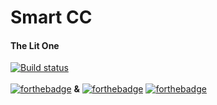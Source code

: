 # Smart CC
#### The Lit One </br>

[![Build status](https://build.appcenter.ms/v0.1/apps/2ba2272a-241c-42ac-99ba-717180b78d77/branches/master/badge)](https://appcenter.ms)
</br></br>
[![forthebadge](https://forthebadge.com/images/badges/made-with-c-sharp.svg)](https://forthebadge.com) **&** 
[![forthebadge](https://forthebadge.com/images/badges/built-with-love.svg)](https://forthebadge.com)
[![forthebadge](https://forthebadge.com/images/badges/for-you.svg)](https://forthebadge.com)
